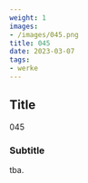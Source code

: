 ```yaml
---
weight: 1
images:
- /images/045.png
title: 045
date: 2023-03-07
tags:
- werke
---
```


## Title
045

### Subtitle
tba.
